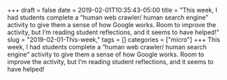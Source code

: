 +++draft = falsedate = 2019-02-01T10:35:43-05:00title = "This week, I had students complete a “human web crawler/ human search engine” activity to give them a sense of how Google works. Room to improve the activity, but I’m reading student reflections, and it seems to have helped!"slug = "2019-02-01-This-week,"tags = []categories = ["micro"]+++This week, I had students complete a “human web crawler/ human search engine” activity to give them a sense of how Google works. Room to improve the activity, but I’m reading student reflections, and it seems to have helped!